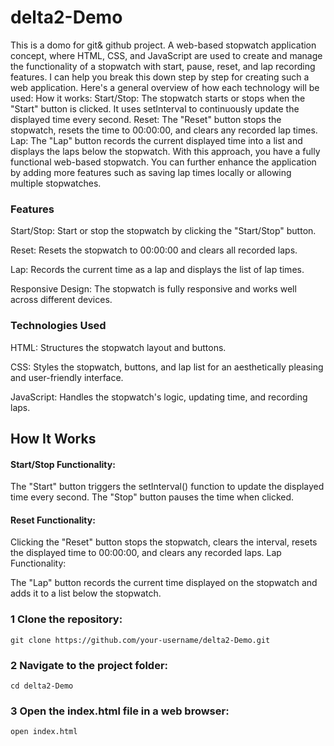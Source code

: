 # delta2-Demo
This is a domo for git&amp; github project.
A web-based stopwatch application concept, where HTML, CSS, and JavaScript are used to create and manage the functionality of a stopwatch with start, pause, reset, and lap recording features. I can help you break this down step by step for creating such a web application. Here's a general overview of how each technology will be used:
How it works:
Start/Stop: The stopwatch starts or stops when the "Start" button is clicked. It uses setInterval to continuously update the displayed time every second.
Reset: The "Reset" button stops the stopwatch, resets the time to 00:00:00, and clears any recorded lap times.
Lap: The "Lap" button records the current displayed time into a list and displays the laps below the stopwatch.
With this approach, you have a fully functional web-based stopwatch. You can further enhance the application by adding more features such as saving lap times locally or allowing multiple stopwatches.

### Features
Start/Stop: Start or stop the stopwatch by clicking the "Start/Stop" button.

Reset: Resets the stopwatch to 00:00:00 and clears all recorded laps.

Lap: Records the current time as a lap and displays the list of lap times.

Responsive Design: The stopwatch is fully responsive and works well across different devices.

### Technologies Used
HTML: Structures the stopwatch layout and buttons.

CSS: Styles the stopwatch, buttons, and lap list for an aesthetically pleasing and user-friendly interface.

JavaScript: Handles the stopwatch's logic, updating time, and recording laps.

## How It Works
#### Start/Stop Functionality:

The "Start" button triggers the setInterval() function to update the displayed time every second.
The "Stop" button pauses the time when clicked.
#### Reset Functionality:

Clicking the "Reset" button stops the stopwatch, clears the interval, resets the displayed time to 00:00:00, and clears any recorded laps.
Lap Functionality:

The "Lap" button records the current time displayed on the stopwatch and adds it to a list below the stopwatch.

### 1 Clone the repository:
````
git clone https://github.com/your-username/delta2-Demo.git
````

### 2 Navigate to the project folder:
````
cd delta2-Demo
````

### 3 Open the index.html file in a web browser:
````
open index.html
````
